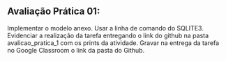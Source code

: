 <h2> Avaliação Prática 01: </h2>

Implementar o modelo anexo. Usar a linha de comando do SQLITE3. Evidenciar a realização da tarefa entregando o link do github na pasta avalicao_pratica_1 com os prints da atividade. Gravar na entrega da tarefa no Google Classroom o link da pasta do Github.
